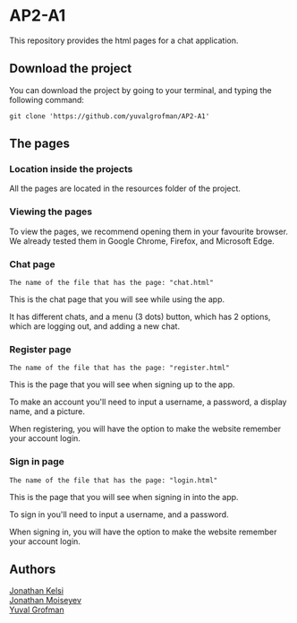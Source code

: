 # AP2-A1

This repository provides the html pages for a chat application.


## Download the project
You can download the project by going to your terminal, and typing the following command:

    git clone 'https://github.com/yuvalgrofman/AP2-A1'



## The pages
### Location inside the projects
All the pages are located in the resources folder of the project.

### Viewing the pages
To view the pages, we recommend opening them in your favourite browser.
We already tested them in Google Chrome, Firefox, and Microsoft Edge.



### Chat page
    The name of the file that has the page: "chat.html"
This is the chat page that you will see while using the app.

It has different chats, and a menu (3 dots) button, which has 2
options, which are logging out, and adding a new chat.

### Register page
    The name of the file that has the page: "register.html"
This is the page that you will see when signing up to the app.

To make an account you'll need to input a username, a password,
a display name, and a picture.

When registering, you will have the option to make the
website remember your account login.

### Sign in page
    The name of the file that has the page: "login.html"
This is the page that you will see when signing in into the app.

To sign in you'll need to input a username, and a password.

When signing in, you will have the option to make the
website remember your account login.


## Authors
[Jonathan Kelsi](https://github.com/JonathanKelsi)  
[Jonathan Moiseyev](https://github.com/JonathanMoiseyev)  
[Yuval Grofman](https://github.com/yuvalgrofman)